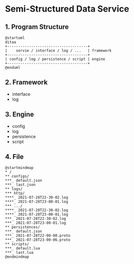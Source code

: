 # Semi-Structured Data Service

## 1. Program Structure

```plantuml
@startuml
ditaa
+-------------------------------------+
|    servie / interface / log / ...   | framework
+-------------------------------------+
| config / log / persistence / script | engine
+-------------------------------------+
@enduml
```

## 2. Framework

- interface
- log

## 3. Engine

- config
- log
- persistence
- script

## 4. File

```plantuml
@startmindmap
* /
** configs/
***_ default.json
***_ last.json
** logs/
*** http/
****_ 2021-07-28T22-30-02.log
****_ 2021-07-28T23-00-01.log
*** .../
****_ 2021-07-28T22-30-02.log
****_ 2021-07-28T23-00-01.log
***_ 2021-07-28T22-30-02.log
***_ 2021-07-28T23-00-01.log
** persistences/
***_ default.json
***_ 2021-07-28T22-00-00.proto
***_ 2021-07-28T23-00-06.proto
** scripts/
***_ default.lua
***_ last.lua
@endmindmap
```
